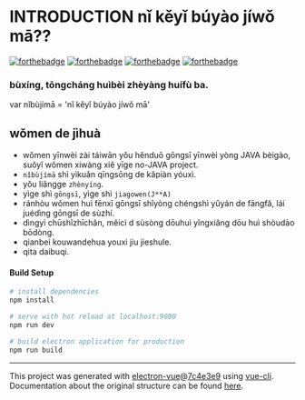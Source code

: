 # INTRODUCTION nǐ kěyǐ búyào jíwǒ mā??
[![forthebadge](https://forthebadge.com/images/badges/built-with-love.svg)](https://forthebadge.com)
[![forthebadge](https://forthebadge.com/images/badges/contains-cat-gifs.svg)](https://forthebadge.com)
[![forthebadge](https://forthebadge.com/images/badges/made-with-javascript.svg)](https://forthebadge.com)
[![forthebadge](https://forthebadge.com/images/badges/made-with-vue.svg)](https://forthebadge.com)
### bùxíng, tōngcháng huìbèi zhèyàng huífù ba.
var nǐbùjímā = 'nǐ kěyǐ búyào jíwǒ mā'

## wǒmen de jìhuà
* wǒmen yīnwèi zài táiwān yǒu hěnduō gōngsī yīnwèi yòng JAVA bèigào, suǒyǐ wǒmen xiwàng xiě yīge no-JAVA project.
* `nǐbùjímā` shì yìkuǎn qīngsōng de kǎpiàn yóuxì.
 * yǒu liǎngge `zhènyíng`.
 * yìge shì `gōngsī`, yìge shì `jiagowen(J**A)`
 * ránhòu wǒmen huì fēnxī gōngsī shǐyòng chéngshì yǔyán de fāngfǎ, lái juédìng gōngsī de sùzhí.
 * dìngyì chūshǐzhīchǎn, měicì d sùsòng dōuhuì yǐngxiǎng dōu huì shòudào bōdòng.
 * qianbei kouwandehua youxi jiu jieshule.
* qita daibuqi.

#### Build Setup

``` bash
# install dependencies
npm install

# serve with hot reload at localhost:9080
npm run dev

# build electron application for production
npm run build


```

---

This project was generated with [electron-vue](https://github.com/SimulatedGREG/electron-vue)@[7c4e3e9](https://github.com/SimulatedGREG/electron-vue/tree/7c4e3e90a772bd4c27d2dd4790f61f09bae0fcef) using [vue-cli](https://github.com/vuejs/vue-cli). Documentation about the original structure can be found [here](https://simulatedgreg.gitbooks.io/electron-vue/content/index.html).
